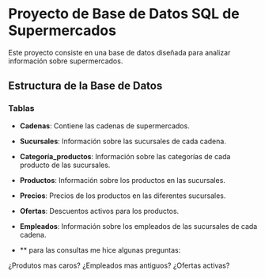 # Proyecto de Base de Datos SQL de Supermercados

Este proyecto consiste en una base de datos diseñada para analizar información sobre supermercados.

## Estructura de la Base de Datos

### Tablas
- **Cadenas**: Contiene las cadenas de supermercados.
- **Sucursales**: Información sobre las sucursales de cada cadena.
- **Categoría_productos**: Información sobre las categorías de cada producto de las sucursales.
- **Productos**: Información sobre los productos en las sucursales.
- **Precios**: Precios de los productos en las diferentes sucursales.
- **Ofertas**: Descuentos activos para los productos.
- **Empleados**: Información sobre los empleados de las sucursales de cada cadena.


- ** para las consultas me hice algunas preguntas:

¿Produtos mas caros? ¿Empleados mas antiguos? ¿Ofertas activas?
